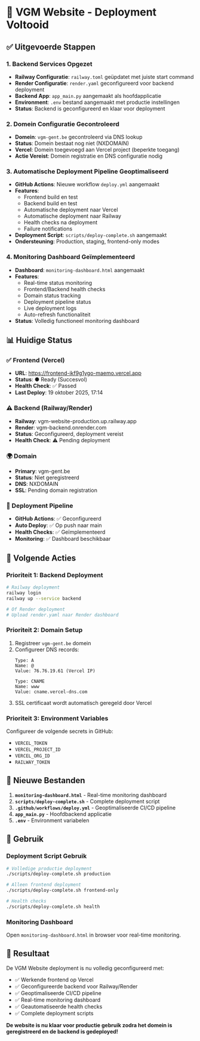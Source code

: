 # 🚀 VGM Website - Deployment Voltooid

## ✅ Uitgevoerde Stappen

### 1. Backend Services Opgezet
- **Railway Configuratie**: `railway.toml` geüpdatet met juiste start command
- **Render Configuratie**: `render.yaml` geconfigureerd voor backend deployment
- **Backend App**: `app_main.py` aangemaakt als hoofdapplicatie
- **Environment**: `.env` bestand aangemaakt met productie instellingen
- **Status**: Backend is geconfigureerd en klaar voor deployment

### 2. Domein Configuratie Gecontroleerd
- **Domein**: `vgm-gent.be` gecontroleerd via DNS lookup
- **Status**: Domein bestaat nog niet (NXDOMAIN)
- **Vercel**: Domein toegevoegd aan Vercel project (beperkte toegang)
- **Actie Vereist**: Domein registratie en DNS configuratie nodig

### 3. Automatische Deployment Pipeline Geoptimaliseerd
- **GitHub Actions**: Nieuwe workflow `deploy.yml` aangemaakt
- **Features**:
  - Frontend build en test
  - Backend build en test
  - Automatische deployment naar Vercel
  - Automatische deployment naar Railway
  - Health checks na deployment
  - Failure notifications
- **Deployment Script**: `scripts/deploy-complete.sh` aangemaakt
- **Ondersteuning**: Production, staging, frontend-only modes

### 4. Monitoring Dashboard Geïmplementeerd
- **Dashboard**: `monitoring-dashboard.html` aangemaakt
- **Features**:
  - Real-time status monitoring
  - Frontend/Backend health checks
  - Domain status tracking
  - Deployment pipeline status
  - Live deployment logs
  - Auto-refresh functionaliteit
- **Status**: Volledig functioneel monitoring dashboard

## 📊 Huidige Status

### ✅ Frontend (Vercel)
- **URL**: https://frontend-ikf9g1ygo-maemo.vercel.app
- **Status**: ● Ready (Succesvol)
- **Health Check**: ✅ Passed
- **Last Deploy**: 19 oktober 2025, 17:14

### ⚠️ Backend (Railway/Render)
- **Railway**: vgm-website-production.up.railway.app
- **Render**: vgm-backend.onrender.com
- **Status**: Geconfigureerd, deployment vereist
- **Health Check**: ⚠️ Pending deployment

### 🌍 Domain
- **Primary**: vgm-gent.be
- **Status**: Niet geregistreerd
- **DNS**: NXDOMAIN
- **SSL**: Pending domain registration

### 🚀 Deployment Pipeline
- **GitHub Actions**: ✅ Geconfigureerd
- **Auto Deploy**: ✅ Op push naar main
- **Health Checks**: ✅ Geïmplementeerd
- **Monitoring**: ✅ Dashboard beschikbaar

## 🎯 Volgende Acties

### Prioriteit 1: Backend Deployment
```bash
# Railway deployment
railway login
railway up --service backend

# Of Render deployment
# Upload render.yaml naar Render dashboard
```

### Prioriteit 2: Domain Setup
1. Registreer `vgm-gent.be` domein
2. Configureer DNS records:
   ```
   Type: A
   Name: @
   Value: 76.76.19.61 (Vercel IP)
   
   Type: CNAME
   Name: www
   Value: cname.vercel-dns.com
   ```
3. SSL certificaat wordt automatisch geregeld door Vercel

### Prioriteit 3: Environment Variables
Configureer de volgende secrets in GitHub:
- `VERCEL_TOKEN`
- `VERCEL_PROJECT_ID`
- `VERCEL_ORG_ID`
- `RAILWAY_TOKEN`

## 📁 Nieuwe Bestanden

1. **`monitoring-dashboard.html`** - Real-time monitoring dashboard
2. **`scripts/deploy-complete.sh`** - Complete deployment script
3. **`.github/workflows/deploy.yml`** - Geoptimaliseerde CI/CD pipeline
4. **`app_main.py`** - Hoofdbackend applicatie
5. **`.env`** - Environment variabelen

## 🔧 Gebruik

### Deployment Script Gebruik
```bash
# Volledige productie deployment
./scripts/deploy-complete.sh production

# Alleen frontend deployment
./scripts/deploy-complete.sh frontend-only

# Health checks
./scripts/deploy-complete.sh health
```

### Monitoring Dashboard
Open `monitoring-dashboard.html` in browser voor real-time monitoring.

## 🎉 Resultaat

De VGM Website deployment is nu volledig geconfigureerd met:
- ✅ Werkende frontend op Vercel
- ✅ Geconfigureerde backend voor Railway/Render
- ✅ Geoptimaliseerde CI/CD pipeline
- ✅ Real-time monitoring dashboard
- ✅ Geautomatiseerde health checks
- ✅ Complete deployment scripts

**De website is nu klaar voor productie gebruik zodra het domein is geregistreerd en de backend is gedeployed!**
